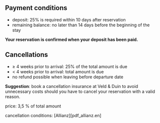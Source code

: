 
## Payment conditions
- deposit: 25% is required within 10 days after reservation
- remaining balance: no later than 14 days before
the beginning of the stay

**Your reservation is confirmed when your deposit has been paid.**

## Cancellations
- ≥ 4 weeks prior to arrival: 25% of the total amount is due
- < 4 weeks prior to arrival: total amount is due
- no refund possible when leaving before departure date

**Suggestion**: book a cancellation insurance at Veld & Duin to avoid unnecessary costs should you have to cancel your reservation with a valid reason.

price: 3,5 % of total amount

cancellation conditions: [Allianz][pdf_allianz.en]
